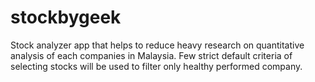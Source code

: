 # stockbygeek
Stock analyzer app that helps to reduce heavy research on quantitative analysis of each companies in Malaysia. Few strict default criteria of selecting stocks will be used to filter only healthy performed company.
